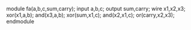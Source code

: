 module fa(a,b,c,sum,carry);
input a,b,c;
output sum,carry;
wire x1,x2,x3;
xor(x1,a,b);
and(x3,a,b);
xor(sum,x1,c);
and(x2,x1,c);
or(carry,x2,x3);
endmodule
